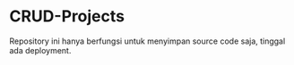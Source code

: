 # CRUD-Projects

Repository ini hanya berfungsi untuk menyimpan source code saja, tinggal ada deployment.
